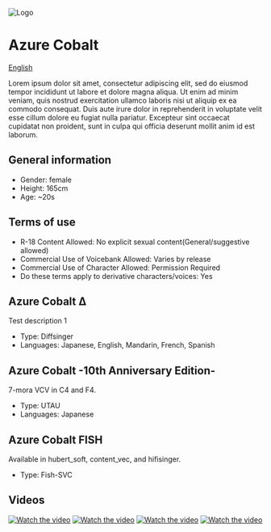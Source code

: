 ![Logo](https://user-images.githubusercontent.com/99069711/224456484-4f8df79d-c828-4acf-bb25-df4b6c6db97e.png)
# Azure Cobalt
[English](README.md)

Lorem ipsum dolor sit amet, consectetur adipiscing elit, sed do eiusmod tempor incididunt ut labore et dolore magna aliqua. Ut enim ad minim veniam, quis nostrud exercitation ullamco laboris nisi ut aliquip ex ea commodo consequat. Duis aute irure dolor in reprehenderit in voluptate velit esse cillum dolore eu fugiat nulla pariatur. Excepteur sint occaecat cupidatat non proident, sunt in culpa qui officia deserunt mollit anim id est laborum.

## General information
- Gender: female
- Height: 165cm
- Age: ~20s

## Terms of use
- R-18 Content Allowed: No explicit sexual content(General/suggestive allowed)
- Commercial Use of Voicebank Allowed: Varies by release
- Commercial Use of Character Allowed: Permission Required
- Do these terms apply to derivative characters/voices: Yes


## Azure Cobalt Δ
Test description 1
- Type: Diffsinger
- Languages: Japanese, English, Mandarin, French, Spanish

## Azure Cobalt -10th Anniversary Edition-
7-mora VCV in C4 and F4.
- Type: UTAU
- Languages: Japanese

## Azure Cobalt FISH
Available in hubert_soft, content_vec, and hifisinger.
- Type: Fish-SVC

## Videos
[![Watch the video](https://github.com/user-attachments/assets/f4106037-2432-4b4b-a005-940ffbcb3fd4)](https://youtu.be/OVD4vuv8y_c)
[![Watch the video](https://img.youtube.com/vi/k4T8HeK-ZIg/mqdefault.jpg)](https://youtu.be/k4T8HeK-ZIg)
[![Watch the video](https://img.youtube.com/vi/k4T8HeK-ZIg/mqdefault.jpg)](https://youtu.be/StlZnXhwnk4)
[![Watch the video](https://img.youtube.com/vi/k4T8HeK-ZIg/mqdefault.jpg)](https://youtu.be/k4T8HeK-ZIg)
